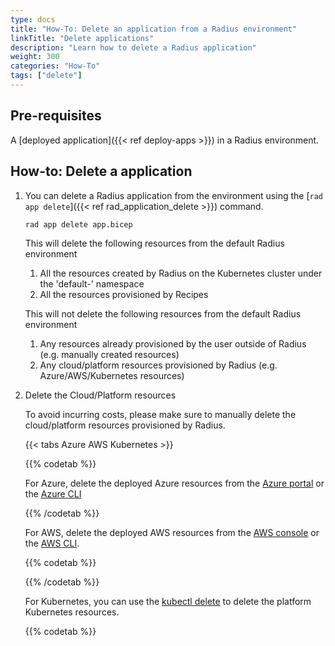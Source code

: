 ```yaml
---
type: docs
title: "How-To: Delete an application from a Radius environment"
linkTitle: "Delete applications"
description: "Learn how to delete a Radius application"
weight: 300
categories: "How-To"
tags: ["delete"]
---
```


## Pre-requisites
A [deployed application]({{< ref deploy-apps >}}) in a Radius environment.

## How-to: Delete a  application

1. You can delete a Radius application from the environment using the [`rad app delete`]({{< ref rad_application_delete >}}) command.

    ```bash
    rad app delete app.bicep
    ```

    This will delete the following resources from the default Radius environment
    
    1. All the resources created by Radius on the Kubernetes cluster under the 'default-<appname>' namespace
    2. All the resources provisioned by Recipes
  
    This will not delete the following resources from the default Radius environment
    
    1. Any resources already provisioned by the user outside of Radius (e.g. manually created resources)
    2. Any cloud/platform resources provisioned by Radius (e.g. Azure/AWS/Kubernetes resources)
    

2. Delete the Cloud/Platform resources

    To avoid incurring costs, please make sure to manually delete the cloud/platform resources provisioned by Radius.

    {{< tabs Azure AWS Kubernetes >}}

    {{% codetab %}}

    For Azure, delete the deployed Azure resources from the [Azure portal](https://portal.azure.com/) or the [Azure CLI](https://learn.microsoft.com/en-us/cli/azure/resource?view=azure-cli-latest#az-resource-delete)

    {{% /codetab %}}

    For AWS, delete the deployed AWS resources from the [AWS console](https://aws.amazon.com/console/) or the [AWS CLI](https://docs.aws.amazon.com/cli/latest/reference/cloudcontrol/delete-resource.html).

    {{% codetab %}}

    {{% /codetab %}}

    For Kubernetes, you can use the [kubectl delete](https://kubernetes.io/docs/reference/kubectl/cheatsheet/#deleting-resources) to delete the platform Kubernetes resources.
    
    {{% codetab %}}
 